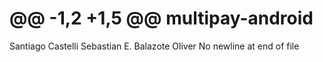@@ -1,2 +1,5 @@
multipay-android
===========================

Santiago Castelli
Sebastian E. Balazote Oliver
 No newline at end of file
